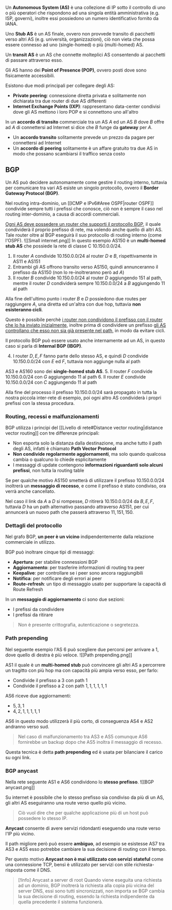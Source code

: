 Un  **Autonomous System (AS)** è una collezione di IP sotto il controllo di uno o più operatori che rispondono ad una singola entità amministrativa (e.g. ISP, governi), inoltre essi possiedono un numero identificativo fornito da IANA.

Uno **Stub AS** è un AS finale, ovvero non provvede transito di pacchetti verso altri AS (e.g. università, organizzazioni), ciò non vieta che possa essere connesso ad uno (single-homed) o più (multi-homed) AS.

Un **transit AS** è un AS che connette molteplici AS consentendo ai pacchetti di passare attraverso esso.

Gli AS hanno dei **Point of Presence (POP)**, ovvero posti dove sono fisicamente accessibili.

Esistono due modi principali per collegare degli AS:
- **Private peering**: connessione diretta privata e solitamente non dichiarata tra due router di due AS differenti
- **Internet Exchange Points (IXP)**: rappresentano data-center condivisi dove gli AS mettono i loro POP e si connettono uno all'altro

In un **accordo di transito** commerciale tra un AS $A$ ed un AS $B$ dove $B$ offre ad $A$ di connettersi ad Internet si dice che $B$ funge da **gateway** per $A$.

- Un **accordo transito** solitamente prevede un prezzo da pagare per connettersi ad Internet
- Un **accordo di peering** solitamente è un affare gratuito tra due AS in modo che possano scambiarsi il traffico senza costo

## BGP
Un AS può decidere autonomamente come gestire il routing interno, tuttavia per comunicare tra vari AS esiste un singolo protocollo, ovvero il **Border Gateway Protocol (BGP)**.

Nel routing intra-dominio, un [[ICMP e IPv6#Aree OSPF|router OSPF]] condivide sempre tutti i prefissi che conosce, ciò non è sempre il caso nel routing inter-dominio, a causa di accordi commerciali.

<u>Ogni AS deve possedere un router che supporti il protocollo BGP</u>, il quale condividerà il proprio prefisso di rete, ma volendo anche quello di altri AS. 
Tale router oltre al BGP eseguirà il suo protocollo di routing interno (come l'OSPF).
![[Small internet.png]]
In questo esempio AS150 è un **multi-homed stub AS** che possiede la rete di classe C $10.150.0.0/24$.
1. Il router $A$ condivide $10.150.0.0/24$ al router $D$ e $B$, rispettivamente in AS11 e AS151
2. Entrambi gli AS offrono transito verso AS150, quindi annunceranno il prefisso da AS150 (non lo re-inoltreranno però ad $A$)
3. Il router $B$ condivide $10.150.0.0/24$ al router $D$ aggiungendo $151$ al path, mentre il router $D$ condividerà sempre $10.150.0.0/24$ a $B$ aggiungendo $11$ al path

Alla fine dell'ultimo punto i router $B$ e $D$ possiedono due routes per raggiungere $A$, una diretta ed un'altra con due hop, tuttavia **non esisteranno cicli**.

Questo è possibile perchè <u>i router non condividono il prefisso con il router che lo ha inviato inizialmente</u>, inoltre prima di condividere un prefisso <u>gli AS controllano che esso non sia già presente nel path</u>, in modo da evitare cicli.

Il protocollo BGP può essere usato anche internamente ad un AS, in questo caso si parla di **Internal BGP (IBGP)**.

4. I router $D,E,F$ fanno parte dello stesso AS, e quindi $D$ condivide $10.150.0.0/24$ con $E$ ed $F$, tuttavia non aggiunge nulla al path

AS3 e AS160 sono dei **single-homed stub AS**.
5. Il router $F$ condivide $10.150.0.0/24$ con $G$ aggiungendo $11$ al path
6. Il router $E$ condivide $10.150.0.0/24$ con $C$ aggiungendo $11$ al path

Alla fine del processo il prefisso $10.150.0.0/24$ sarà propagato in tutta la nostra piccola inter-rete di esempio, poi ogni altro AS condividerà i propri prefissi con la stessa procedura.

### Routing, recessi e malfunzionamenti
BGP utilizza i principi del [[Livello di rete#Distance vector routing|distance vector routing]] con tre differenze principali:
- Non esporta solo la distanza dalla destinazione, ma anche tutto il path degli AS, infatti è chiamato **Path Vector Protocol**
- **Non condivide regolarmente aggiornamenti**, ma solo quando qualcosa cambia o qualcuno lo chiede esplicitamente
- I messaggi di update contengono **informazioni riguardanti solo alcuni prefissi**, non tutta la routing table

Se per qualche motivo AS150 smetterà di utilizzare il prefisso $10.150.0.0/24$ inoltrerà un **messaggio di recesso**, e come il prefisso è stato condiviso, ora verrà anche cancellato.

Nel caso il link da $A$ a $D$ si rompesse, $D$ ritirerà $10.150.0.0/24$ da $B,E,F$, tuttavia $D$ ha un path alternativo passando attraverso AS151, per cui annuncerà un nuovo path che passerà attraverso $11,151,150$.

### Dettagli del protocollo
Nel grafo BGP, **un peer è un vicino** indipendentemente dalla relazione commerciale in utilizzo.

BGP può inoltrare cinque tipi di messaggi:
- **Apertura**: per stabilire connessioni BGP
- **Aggiornamento**: per trasferire informazioni di routing tra peer
- **Keepalive**: per controllare se i peer sono ancora raggiungibili
- **Notifica**: per notificare degli errori ai peer
- **Route-refresh**: un tipo di messaggio usato per supportare la capacità di Route Refresh

In un **messaggio di aggiornamento** ci sono due sezioni:
- I prefissi da condividere
- I prefissi da ritirare
>Non è presente crittografia, autenticazione o segretezza.

### Path prepending
Nel seguente esempio l'AS $6$ può scegliere due percorsi per arrivare a $1$, dove quello di destra è più veloce.
![[Path prepending.png]]

AS1 il quale è un **multi-homed stub** può convincere gli altri AS a percorrere un tragitto con più hop ma con capacità più ampia verso esso, per farlo:
- Condivide il prefisso a $3$ con path $1$
- Condivide il prefisso a $2$ con path $1,1,1,1,1,1$

AS6 riceve due aggiornamenti:
- $5,3,1$
- $4,2,1,1,1,1,1$

AS6 in questo modo utilizzerà il più corto, di conseguenza AS4 e AS2 andranno verso sud.
>Nel caso di malfunzionamento tra AS3 e AS5 comunque AS6 fornirebbe un backup dopo che AS5 inoltra il messaggio di recesso.

Questa tecnica è detta **path prepending** ed è usata per bilanciare il carico su ogni link.

### BGP anycast
Nella rete seguente AS1 e AS6 condividono lo **stesso prefisso**.
![[BGP anycast.png]]

Su internet è possibile che lo stesso prefisso sia condiviso da più di un AS, gli altri AS eseguiranno una route verso quello più vicino.
>Ciò vuol dire che per qualche applicazione più di un host può possedere lo stesso IP.

**Anycast** consente di avere servizi ridondanti eseguendo una route verso l'IP più vicino.

Il path migliore però può essere **ambiguo**, ad esempio se esistesse AS7 tra AS3 e AS5 esso potrebbe cambiare la sua decisione di routing con il tempo.

Per questo motivo **Anycast non è mai utilizzato con servizi stateful** come una connessione TCP, bensì è utilizzato per servizi con stile richiesta-risposta come il DNS.

>[!Info] Anycast a server di root
>Quando viene eseguita una richiesta ad un dominio, BGP inoltrerà la richiesta alla copia più vicina del server DNS, essi sono tutti sincronizzati, non importa se BGP cambia la sua decisione di routing, essendo la richiesta indipendente da quella precedente il sistema funzionerà.
